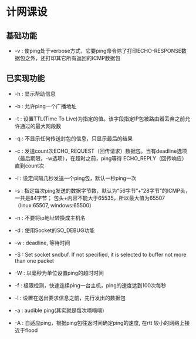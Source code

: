 # 计网课设

## 基础功能 
* -v : 使ping处于verbose方式，它要ping命令除了打印ECHO-RESPONSE数据包之外，还打印其它所有返回的ICMP数据包

## 已实现功能
* -h : 显示帮助信息

* -b : 允许ping一个广播地址

* -t : 设置TTL(Time To Live)为指定的值。该字段指定IP包被路由器丢弃之前允许通过的最大网段数
 
* -q : 不显示任何传送封包的信息，只显示最后的结果

* -c : 发送count次ECHO_REQUEST（回传请求）数据包。当有deadline选项（最后期限，-w选项），在超时之前，ping等待                ECHO_REPLY（回传响应）直到count次

* -i : 设定间隔几秒发送一个ping包，默认一秒ping一次

* -s : 指定每次ping发送的数据字节数，默认为“56字节”+“28字节”的ICMP头，一共是84字节；
        包头+内容不能大于65535，所以最大值为65507（linux:65507, windows:65500）

* -n : 不要将ip地址转换成主机名

* -d : 使用Socket的SO_DEBUG功能

* -w : deadline, 等待时间

* -S : Set socket sndbuf. If not specified, it is selected to buffer not more than one packet

* -W : 以毫秒为单位设置ping的超时时间

* -f : 极限检测，快速连续ping一台主机，ping的速度达到100次每秒

* -l : 设置在送出要求信息之前，先行发出的数据包

* -a : audible ping(其实就是每次嘀嘀嘀)

* -A : 自适应ping，根据ping包往返时间确定ping的速度, 在rtt 较小的网络上接近于flood